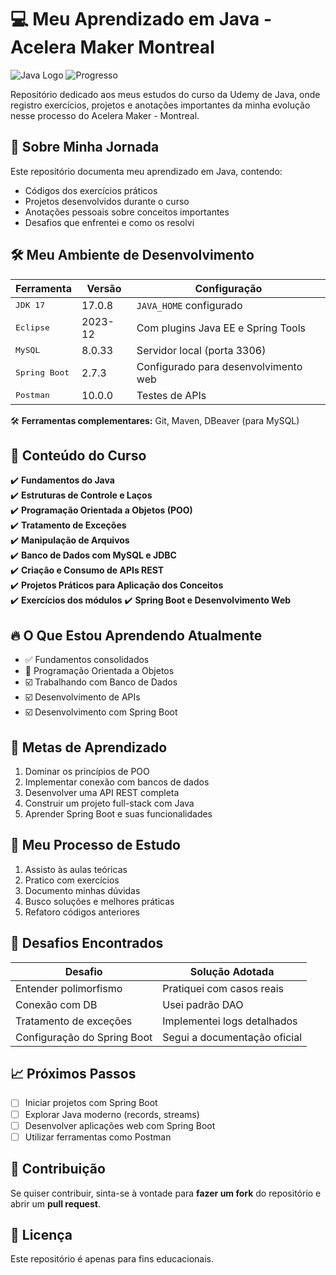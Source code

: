 # 💻 Meu Aprendizado em Java - Acelera Maker Montreal

![Java Logo](https://img.shields.io/badge/Java-ED8B00?style=for-the-badge&logo=openjdk&logoColor=white) 
![Progresso](https://img.shields.io/badge/Progresso-50%25-brightgreen)

Repositório dedicado aos meus estudos do curso da Udemy de Java, onde registro exercícios, projetos e anotações importantes da minha evolução nesse processo do Acelera Maker - Montreal.

## 🌟 Sobre Minha Jornada

Este repositório documenta meu aprendizado em Java, contendo:
- Códigos dos exercícios práticos
- Projetos desenvolvidos durante o curso
- Anotações pessoais sobre conceitos importantes
- Desafios que enfrentei e como os resolvi

## 🛠️ Meu Ambiente de Desenvolvimento

| Ferramenta       | Versão       | Configuração                           |
|------------------|-------------|----------------------------------------|
| <kbd>JDK 17</kbd> | 17.0.8      | `JAVA_HOME` configurado                |
| <kbd>Eclipse</kbd> | 2023-12    | Com plugins Java EE e Spring Tools     |
| <kbd>MySQL</kbd>  | 8.0.33     | Servidor local (porta 3306)            |
| <kbd>Spring Boot</kbd> | 2.7.3  | Configurado para desenvolvimento web   |
| <kbd>Postman</kbd> | 10.0.0    | Testes de APIs                         |

🛠️ <strong>Ferramentas complementares:</strong> Git, Maven, DBeaver (para MySQL)

## 📌 Conteúdo do Curso

✔️ **Fundamentos do Java**  
✔️ **Estruturas de Controle e Laços**  
✔️ **Programação Orientada a Objetos (POO)**  
✔️ **Tratamento de Exceções**  
✔️ **Manipulação de Arquivos**  
✔️ **Banco de Dados com MySQL e JDBC**  
✔️ **Criação e Consumo de APIs REST**  
✔️ **Projetos Práticos para Aplicação dos Conceitos**  
✔️ **Exercícios dos módulos**
✔️ **Spring Boot e Desenvolvimento Web**

## 🔥 O Que Estou Aprendendo Atualmente

- ✅ Fundamentos consolidados
- 🚧 Programação Orientada a Objetos
- ☑️ Trabalhando com Banco de Dados
- ☑️ Desenvolvimento de APIs
- ☑️ Desenvolvimento com Spring Boot

## 🎯 Metas de Aprendizado

1. Dominar os princípios de POO
2. Implementar conexão com bancos de dados
3. Desenvolver uma API REST completa
4. Construir um projeto full-stack com Java
5. Aprender Spring Boot e suas funcionalidades

## 📝 Meu Processo de Estudo

1. Assisto às aulas teóricas
2. Pratico com exercícios
3. Documento minhas dúvidas
4. Busco soluções e melhores práticas
5. Refatoro códigos anteriores

## 🤔 Desafios Encontrados

| Desafio                  | Solução Adotada                |
|-------------------------|-------------------------------|
| Entender polimorfismo    | Pratiquei com casos reais     |
| Conexão com DB           | Usei padrão DAO               |
| Tratamento de exceções   | Implementei logs detalhados   |
| Configuração do Spring Boot | Segui a documentação oficial |

## 📈 Próximos Passos

- [ ] Iniciar projetos com Spring Boot
- [ ] Explorar Java moderno (records, streams)
- [ ] Desenvolver aplicações web com Spring Boot
- [ ] Utilizar ferramentas como Postman

## 🤝 Contribuição

Se quiser contribuir, sinta-se à vontade para **fazer um fork** do repositório e abrir um **pull request**.  

## 📜 Licença

Este repositório é apenas para fins educacionais.  

